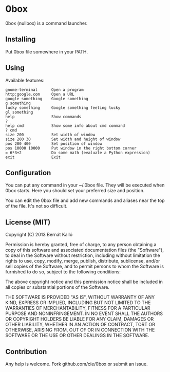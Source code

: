 # 0box

0box (nullbox) is a command launcher. 

## Installing

Put 0box file somewhere in your PATH.

## Using

Available features:
    
    gnome-terminal      Open a program
    http:google.com     Open a URL
    google something    Google something
    g something         
    lucky something     Google something feeling lucky
    gl something        
    help                Show commands
    ?                   
    help cmd            Show some info about cmd command
    ? cmd               
    size 200            Set width of window
    size 200 30         Set width and height of window
    pos 200 400         Set position of window
    pos 10000 10000     Put window in the right bottom corner
    = 6*3+2             Do some math (evaluate a Python expression)
    exit                Exit


## Configuration

You can put any command in your ~/.0box file. They will be executed when 0box starts. Here you should set your preferred size and position.

You can edit the 0box file and add new commands and aliases near the top of the file. It's not so difficult.

## License (MIT)

Copyright (C) 2013 Bernát Kalló

Permission is hereby granted, free of charge, to any person obtaining a copy of this software and associated documentation files (the "Software"), to deal in the Software without restriction, including without limitation the rights to use, copy, modify, merge, publish, distribute, sublicense, and/or sell copies of the Software, and to permit persons to whom the Software is furnished to do so, subject to the following conditions:

The above copyright notice and this permission notice shall be included in all copies or substantial portions of the Software.

THE SOFTWARE IS PROVIDED "AS IS", WITHOUT WARRANTY OF ANY KIND, EXPRESS OR IMPLIED, INCLUDING BUT NOT LIMITED TO THE WARRANTIES OF MERCHANTABILITY, FITNESS FOR A PARTICULAR PURPOSE AND NONINFRINGEMENT. IN NO EVENT SHALL THE AUTHORS OR COPYRIGHT HOLDERS BE LIABLE FOR ANY CLAIM, DAMAGES OR OTHER LIABILITY, WHETHER IN AN ACTION OF CONTRACT, TORT OR OTHERWISE, ARISING FROM, OUT OF OR IN CONNECTION WITH THE SOFTWARE OR THE USE OR OTHER DEALINGS IN THE SOFTWARE.

## Contribution

Any help is welcome. Fork github.com/cie/0box or submit an issue.
